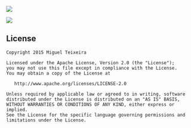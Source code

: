 [![](https://drive.google.com/uc?id=0B1tnx50O2XkNRGRKeF8tTHU1T2c)](https://play.google.com/store/apps/details?id=com.migueljteixeira.clipmobile)

[![](https://drive.google.com/uc?id=0B1tnx50O2XkNY08tYmxJUVdGakE)](https://play.google.com/store/apps/details?id=com.migueljteixeira.clipmobile)


License
-------

    Copyright 2015 Miguel Teixeira

    Licensed under the Apache License, Version 2.0 (the "License");
    you may not use this file except in compliance with the License.
    You may obtain a copy of the License at

       http://www.apache.org/licenses/LICENSE-2.0

    Unless required by applicable law or agreed to in writing, software
    distributed under the License is distributed on an "AS IS" BASIS,
    WITHOUT WARRANTIES OR CONDITIONS OF ANY KIND, either express or implied.
    See the License for the specific language governing permissions and
    limitations under the License.